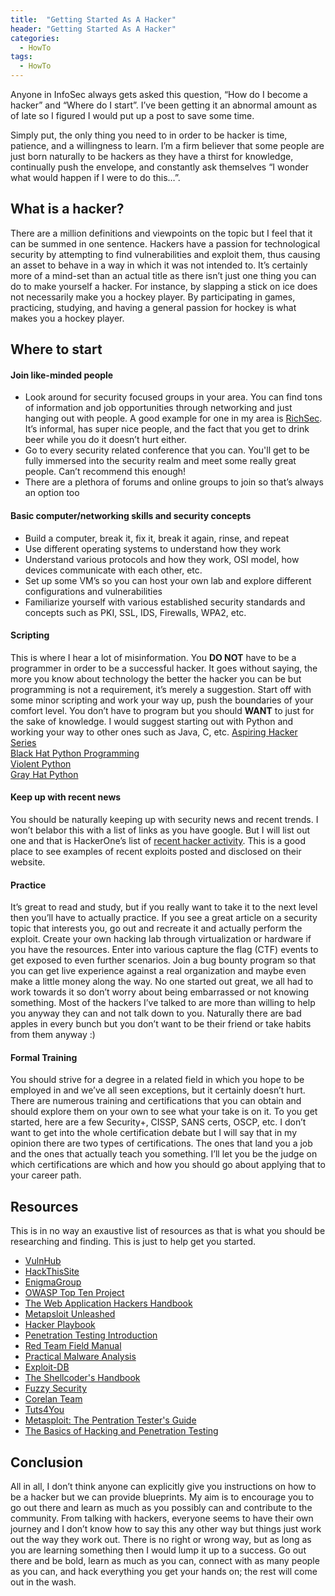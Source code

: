 ```yaml
---
title:  "Getting Started As A Hacker"
header: "Getting Started As A Hacker"
categories: 
  - HowTo
tags:
  - HowTo
---
```


Anyone in InfoSec always gets asked this question, “How do I become a hacker” and “Where do I start”. I’ve been getting it an abnormal amount as of late so I figured I would put up a post to save some time.  

Simply put, the only thing you need to in order to be hacker is time, patience, and a willingness to learn. I’m a firm believer that some people are just born naturally to be hackers as they have a thirst for knowledge, continually push the envelope, and constantly ask themselves “I wonder what would happen if I were to do this…”.  

## What is a hacker?  

There are a million definitions and viewpoints on the topic but I feel that it can be summed in one sentence. Hackers have a passion for technological security by attempting to find vulnerabilities and exploit them, thus causing an asset to behave in a way in which it was not intended to. It’s certainly more of a mind-set than an actual title as there isn’t just one thing you can do to make yourself a hacker. For instance, by slapping a stick on ice does not necessarily make you a hockey player. By participating in games, practicing, studying, and having a general passion for hockey is what makes you a hockey player.  

## Where to start  

#### Join like-minded people  
- Look around for security focused groups in your area. You can find tons of information and job opportunities through networking and just hanging out with people. A good example for one in my area is [RichSec](http://richsec.com/). It’s informal, has super nice people, and the fact that you get to drink beer while you do it doesn’t hurt either.  
- Go to every security related conference that you can. You'll get to be fully immersed into the security realm and meet some really great people. Can’t recommend this enough!  
- There are a plethora of forums and online groups to join so that’s always an option too  

#### Basic computer/networking skills and security concepts  
- Build a computer, break it, fix it, break it again, rinse, and repeat
- Use different operating systems to understand how they work
- Understand various protocols and how they work, OSI model, how devices communicate with each other, etc.
- Set up some VM’s so you can host your own lab and explore different configurations and vulnerabilities
- Familiarize yourself with various established security standards and concepts such as PKI, SSL, IDS, Firewalls, WPA2, etc.

#### Scripting  
This is where I hear a lot of misinformation. You **DO NOT** have to be a programmer in order to be a successful hacker. It goes without saying, the more you know about technology the better the hacker you can be but programming is not a requirement, it’s merely a suggestion. Start off with some minor scripting and work your way up, push the boundaries of your comfort level. You don’t have to program but you should **WANT** to just for the sake of knowledge. I would suggest starting out with Python and working your way to other ones such as Java, C, etc.
[Aspiring Hacker Series](https://null-byte.wonderhowto.com/how-to/hack-like-pro-scripting-for-aspiring-hacker-part-1-bash-basics-0149422/)  
[Black Hat Python Programming](https://www.amazon.com/Black-Hat-Python-Programming-Pentesters/dp/1593275900/ref=pd_sim_14_5?_encoding=UTF8&psc=1&refRID=F9XJJRY1J27XE32573W2)  
[Violent Python](https://www.amazon.com/Violent-Python-Cookbook-Penetration-Engineers/dp/1597499579/ref=pd_sim_14_1?_encoding=UTF8&psc=1&refRID=1JPPQD4THVRKC2C4T4Y7)  
[Gray Hat Python](https://www.amazon.com/Gray-Hat-Python-Programming-Engineers/dp/1593271921/ref=pd_sim_14_3?_encoding=UTF8&psc=1&refRID=5BWZKFRK3QPKR950MC5X)  

#### Keep up with recent news  
You should be naturally keeping up with security news and recent trends. I won’t belabor this with a list of links as you have google. But I will list out one and that is HackerOne’s list of [recent hacker activity](https://hackerone.com/hacktivity?sort_type=popular&filter=type%3Aall&page=1&range=forever). This is a good place to see examples of recent exploits posted and disclosed on their website.

#### Practice  
It’s great to read and study, but if you really want to take it to the next level then you’ll have to actually practice. If you see a great article on a security topic that interests you, go out and recreate it and actually perform the exploit. Create your own hacking lab through virtualization or hardware if you have the resources. Enter into various capture the flag (CTF) events to get exposed to even further scenarios. Join a bug bounty program so that you can get live experience against a real organization and maybe even make a little money along the way. No one started out great, we all had to work towards it so don’t worry about being embarrassed or not knowing something. Most of the hackers I’ve talked to are more than willing to help you anyway they can and not talk down to you. Naturally there are bad apples in every bunch but you don’t want to be their friend or take habits from them anyway :)

#### Formal Training  
You should strive for a degree in a related field in which you hope to be employed in and we’ve all seen exceptions, but it certainly doesn’t hurt. There are numerous training and certifications that you can obtain and should explore them on your own to see what your take is on it. To you get started, here are a few Security+, CISSP, SANS certs, OSCP, etc. I don’t want to get into the whole certification debate but I will say that in my opinion there are two types of certifications. The ones that land you a job and the ones that actually teach you something. I’ll let you be the judge on which certifications are which and how you should go about applying that to your career path.

## Resources  
This is in no way an exaustive list of resources as that is what you should be researching and finding. This is just to help get you started.  
- [VulnHub](http://vulnhub.com/)  
- [HackThisSite](https://www.hackthissite.org/)  
- [EnigmaGroup](http://www.enigmagroup.org/)  
- [OWASP Top Ten Project](https://www.owasp.org/index.php/Category:OWASP_Top_Ten_Project)  
- [The Web Application Hackers Handbook](http://www.amazon.com/The-Web-Application-Hackers-Handbook/dp/1118026470)  
- [Metapsloit Unleashed](http://www.offensive-security.com/metasploit-unleashed/Main_Page)  
- [Hacker Playbook](https://www.amazon.com/Hacker-Playbook-Practical-Penetration-Testing/dp/1512214566/ref=pd_sim_14_4/135-3360968-0807802?_encoding=UTF8&psc=1&refRID=E4GCJ1NH5RJYNHX1YTJ7)  
- [Penetration Testing Introduction](https://www.amazon.com/Penetration-Testing-Hands-Introduction-Hacking/dp/1593275641/ref=pd_sim_14_9?_encoding=UTF8&psc=1&refRID=F9XJJRY1J27XE32573W2)  
- [Red Team Field Manual](https://www.amazon.com/Rtfm-Red-Team-Field-Manual/dp/1494295504/ref=pd_bxgy_14_img_2?_encoding=UTF8&psc=1&refRID=60JNZHYZP99VWQTQYK71)  
- [Practical Malware Analysis](https://www.amazon.com/Practical-Malware-Analysis-Hands--Dissecting/dp/1593272901/ref=sr_1_1?s=books&ie=UTF8&qid=1403515878&sr=1-1&keywords=practical+malware+analysis)  
- [Exploit-DB](https://www.exploit-db.com/)  
- [The Shellcoder's Handbook](https://www.amazon.com/The-Shellcoders-Handbook-Discovering-Exploiting/dp/047008023X)  
- [Fuzzy Security](http://fuzzysecurity.com/tutorials.html)  
- [Corelan Team](https://www.corelan.be/)  
- [Tuts4You](https://tuts4you.com/download.php?list.17)  
- [Metasploit: The Pentration Tester's Guide](https://www.amazon.com/Metasploit-The-Penetration-Testers-Guide/dp/159327288X)  
- [The Basics of Hacking and Penetration Testing](https://www.amazon.com/The-Basics-Hacking-Penetration-Testing/dp/1597496553)  

## Conclusion  

All in all, I don’t think anyone can explicitly give you instructions on how to be a hacker but we can provide blueprints. My aim is to encourage you to go out there and learn as much as you possibly can and contribute to the community. From talking with hackers, everyone seems to have their own journey and I don’t know how to say this any other way but things just work out the way they work out. There is no right or wrong way, but as long as you are learning something then I would lump it up to a success. Go out there and be bold, learn as much as you can, connect with as many people as you can, and hack everything you get your hands on; the rest will come out in the wash.
